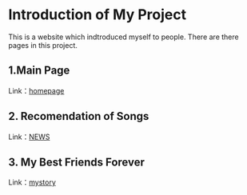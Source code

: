 # Introduction of My Project

This is a website which indtroduced myself to people. There are there pages in this project.

## 1.Main Page 

Link：[homepage](homepage.md)

## 2. Recomendation of Songs

Link：[NEWS](NEWS.md)

## 3. My Best Friends Forever

Link：[mystory](mystory.md)
